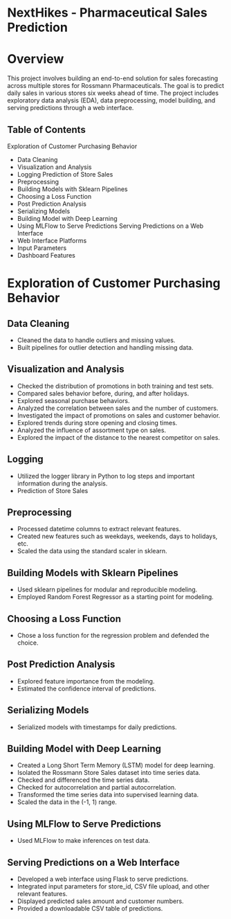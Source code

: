 # NextHikes - Pharmaceutical Sales Prediction

# Overview
This project involves building an end-to-end solution for sales forecasting across multiple stores for Rossmann Pharmaceuticals. The goal is to predict daily sales in various stores six weeks ahead of time. The project includes exploratory data analysis (EDA), data preprocessing, model building, and serving predictions through a web interface.

## Table of Contents
Exploration of Customer Purchasing Behavior
* Data Cleaning
* Visualization and Analysis
* Logging
Prediction of Store Sales
* Preprocessing
* Building Models with Sklearn Pipelines
* Choosing a Loss Function
* Post Prediction Analysis
* Serializing Models
* Building Model with Deep Learning
* Using MLFlow to Serve Predictions
Serving Predictions on a Web Interface
* Web Interface Platforms
* Input Parameters
* Dashboard Features

# Exploration of Customer Purchasing Behavior
## Data Cleaning
* Cleaned the data to handle outliers and missing values.
* Built pipelines for outlier detection and handling missing data.
## Visualization and Analysis
* Checked the distribution of promotions in both training and test sets.
* Compared sales behavior before, during, and after holidays.
* Explored seasonal purchase behaviors.
* Analyzed the correlation between sales and the number of customers.
* Investigated the impact of promotions on sales and customer behavior.
* Explored trends during store opening and closing times.
* Analyzed the influence of assortment type on sales.
* Explored the impact of the distance to the nearest competitor on sales.
## Logging
* Utilized the logger library in Python to log steps and important information during the analysis.
* Prediction of Store Sales
## Preprocessing
* Processed datetime columns to extract relevant features.
* Created new features such as weekdays, weekends, days to holidays, etc.
* Scaled the data using the standard scaler in sklearn.
## Building Models with Sklearn Pipelines
* Used sklearn pipelines for modular and reproducible modeling.
* Employed Random Forest Regressor as a starting point for modeling.
## Choosing a Loss Function
* Chose a loss function for the regression problem and defended the choice.
## Post Prediction Analysis
* Explored feature importance from the modeling.
* Estimated the confidence interval of predictions.
## Serializing Models
* Serialized models with timestamps for daily predictions.
## Building Model with Deep Learning
* Created a Long Short Term Memory (LSTM) model for deep learning.
* Isolated the Rossmann Store Sales dataset into time series data.
* Checked and differenced the time series data.
* Checked for autocorrelation and partial autocorrelation.
* Transformed the time series data into supervised learning data.
* Scaled the data in the (-1, 1) range.
## Using MLFlow to Serve Predictions
* Used MLFlow to make inferences on test data.
## Serving Predictions on a Web Interface
* Developed a web interface using Flask to serve predictions.
* Integrated input parameters for store_id, CSV file upload, and other relevant features.
* Displayed predicted sales amount and customer numbers.
* Provided a downloadable CSV table of predictions.
